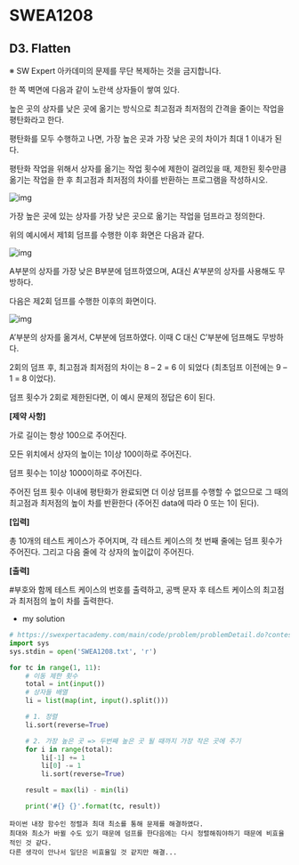 # SWEA1208

## D3. Flatten

※ SW Expert 아카데미의 문제를 무단 복제하는 것을 금지합니다.

한 쪽 벽면에 다음과 같이 노란색 상자들이 쌓여 있다.

높은 곳의 상자를 낮은 곳에 옮기는 방식으로 최고점과 최저점의 간격을 줄이는 작업을 평탄화라고 한다.

평탄화를 모두 수행하고 나면, 가장 높은 곳과 가장 낮은 곳의 차이가 최대 1 이내가 된다.

평탄화 작업을 위해서 상자를 옮기는 작업 횟수에 제한이 걸려있을 때, 제한된 횟수만큼 옮기는 작업을 한 후 최고점과 최저점의 차이를 반환하는 프로그램을 작성하시오.
 

 ![img](https://swexpertacademy.com/main/common/fileDownload.do?downloadType=CKEditorImages&fileId=AV2XTzVKDWYBBASl)


가장 높은 곳에 있는 상자를 가장 낮은 곳으로 옮기는 작업을 덤프라고 정의한다.

위의 예시에서 제1회 덤프를 수행한 이후 화면은 다음과 같다.
 

 ![img](https://swexpertacademy.com/main/common/fileDownload.do?downloadType=CKEditorImages&fileId=AV2XT1_aDWcBBASl)


A부분의 상자를 가장 낮은 B부분에 덤프하였으며, A대신 A’부분의 상자를 사용해도 무방하다.

다음은 제2회 덤프를 수행한 이후의 화면이다.
 

 ![img](https://swexpertacademy.com/main/common/fileDownload.do?downloadType=CKEditorImages&fileId=AV2XT3_6DWgBBASl)


A’부분의 상자를 옮겨서, C부분에 덤프하였다. 이때 C 대신 C’부분에 덤프해도 무방하다.

2회의 덤프 후, 최고점과 최저점의 차이는 8 – 2 = 6 이 되었다 (최초덤프 이전에는 9 – 1 = 8 이었다).

덤프 횟수가 2회로 제한된다면, 이 예시 문제의 정답은 6이 된다.

**[제약 사항]**

가로 길이는 항상 100으로 주어진다.

모든 위치에서 상자의 높이는 1이상 100이하로 주어진다.

덤프 횟수는 1이상 1000이하로 주어진다.

주어진 덤프 횟수 이내에 평탄화가 완료되면 더 이상 덤프를 수행할 수 없으므로 그 때의 최고점과 최저점의 높이 차를 반환한다 (주어진 data에 따라 0 또는 1이 된다).

**[입력]**

총 10개의 테스트 케이스가 주어지며, 각 테스트 케이스의 첫 번째 줄에는 덤프 횟수가 주어진다. 그리고 다음 줄에 각 상자의 높이값이 주어진다.

**[출력]**

\#부호와 함께 테스트 케이스의 번호를 출력하고, 공백 문자 후 테스트 케이스의 최고점과 최저점의 높이 차를 출력한다.



- my solution

```python
# https://swexpertacademy.com/main/code/problem/problemDetail.do?contestProbId=AV139KOaABgCFAYh&categoryId=AV139KOaABgCFAYh&categoryType=CODE
import sys
sys.stdin = open('SWEA1208.txt', 'r')

for tc in range(1, 11):
    # 이동 제한 횟수
    total = int(input())
    # 상자들 배열
    li = list(map(int, input().split()))

    # 1. 정렬
    li.sort(reverse=True)

    # 2. 가장 높은 곳 => 두번째 높은 곳 될 때까지 가장 작은 곳에 주기
    for i in range(total):
        li[-1] += 1
        li[0] -= 1
        li.sort(reverse=True)

    result = max(li) - min(li)

    print('#{} {}'.format(tc, result))
```

```
파이썬 내장 함수인 정렬과 최대 최소를 통해 문제를 해결하였다.
최대와 최소가 바뀔 수도 있기 때문에 덤프를 한다음에는 다시 정렬해줘야하기 때문에 비효율적인 것 같다.
다른 생각이 안나서 일단은 비효율일 것 같지만 해결...
```

